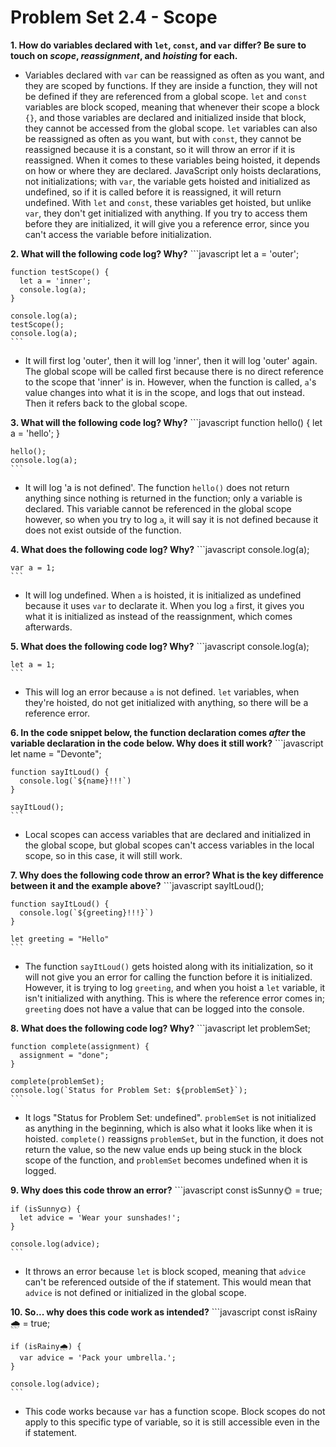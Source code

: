 # Problem Set 2.4 - Scope

**1. How do variables declared with `let`, `const`, and `var` differ? Be sure to touch on _scope_, _reassignment_, and _hoisting_ for each.**
- Variables declared with `var` can be reassigned as often as you want, and they are scoped by functions. If they are inside a function, they will not be defined if they are referenced from a global scope. `let` and `const` variables are block scoped, meaning that whenever their scope a block `{}`, and those variables are declared and initialized inside that block, they cannot be accessed from the global scope. `let` variables can also be reassigned as often as you want, but with `const`, they cannot be reassigned because it is a constant, so it will throw an error if it is reassigned. When it comes to these variables being hoisted, it depends on how or where they are declared. JavaScript only hoists declarations, not initializations; with `var`, the variable gets hoisted and initialized as undefined, so if it is called before it is reassigned, it will return undefined. With `let` and `const`, these variables get hoisted, but unlike `var`, they don't get initialized with anything. If you try to access them before they are initialized, it will give you a reference error, since you can't access the variable before initialization.

**2. What will the following code log? Why?**
    ```javascript
    let a = 'outer';

    function testScope() {
      let a = 'inner';
      console.log(a);
    }

    console.log(a);
    testScope();
    console.log(a);
    ```
  - It will first log 'outer', then it will log 'inner', then it will log 'outer' again. The global scope will be called first because there is no direct reference to the scope that 'inner' is in. However, when the function is called, `a`'s value changes into what it is in the scope, and logs that out instead. Then it refers back to the global scope.

**3. What will the following code log? Why?**
    ```javascript
    function hello() {
      let a = 'hello';
    }

    hello();
    console.log(a);
    ```
  - It will log 'a is not defined'. The function `hello()` does not return anything since nothing is returned in the function; only a variable is declared. This variable cannot be referenced in the global scope however, so when you try to log `a`, it will say it is not defined because it does not exist outside of the function.

**4. What does the following code log? Why?**
    ```javascript
    console.log(a);

    var a = 1;
    ```
  - It will log undefined. When `a` is hoisted, it is initialized as undefined because it uses `var` to declarate it. When you log `a` first, it gives you what it is initialized as instead of the reassignment, which comes afterwards. 
  
**5. What does the following code log? Why?**
    ```javascript
    console.log(a);

    let a = 1;
    ```
  - This will log an error because `a` is not defined. `let` variables, when they're hoisted, do not get initialized with anything, so there will be a reference error.

**6. In the code snippet below, the function declaration comes _after_ the variable declaration in the code below. Why does it still work?**
    ```javascript
    let name = "Devonte";

    function sayItLoud() {
      console.log(`${name}!!!`)
    }

    sayItLoud();
    ```
  - Local scopes can access variables that are declared and initialized in the global scope, but global scopes can't access variables in the local scope, so in this case, it will still work.
    
**7. Why does the following code throw an error? What is the key difference between it and the example above?**
    ```javascript
    sayItLoud();

    function sayItLoud() {
      console.log(`${greeting}!!!}`)
    }

    let greeting = "Hello"
    ```
  - The function `sayItLoud()` gets hoisted along with its initialization, so it will not give you an error for calling the function before it is initialized. However, it is trying to log `greeting`, and when you hoist a `let` variable, it isn't initialized with anything. This is where the reference error comes in; `greeting` does not have a value that can be logged into the console. 

**8. What does the following code log? Why?**
    ```javascript
    let problemSet;

    function complete(assignment) {
      assignment = "done";
    }

    complete(problemSet);
    console.log(`Status for Problem Set: ${problemSet}`);
    ```
  - It logs "Status for Problem Set: undefined". `problemSet` is not initialized as anything in the beginning, which is also what it looks like when it is hoisted. `complete()` reassigns `problemSet`, but in the function, it does not return the value, so the new value ends up being stuck in the block scope of the function, and  `problemSet` becomes undefined when it is logged.

**9. Why does this code throw an error?** 
    ```javascript
    const isSunny🌞 = true;

    if (isSunny🌞) {
      let advice = 'Wear your sunshades!';
    }

    console.log(advice);
    ```
  - It throws an error because `let` is block scoped, meaning that `advice` can't be referenced outside of the if statement. This would mean that `advice` is not defined or initialized in the global scope.

**10. So... why does this code work as intended?**
    ```javascript
    const isRainy🌧 = true;

    if (isRainy🌧) {
      var advice = 'Pack your umbrella.';
    }

    console.log(advice);
    ```
  - This code works because `var` has a function scope. Block scopes do not apply to this specific type of variable, so it is still accessible even in the if statement.